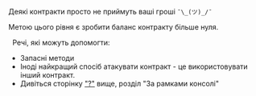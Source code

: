 Деякі контракти просто не приймуть ваші гроші `¯\_(ツ)_/¯`

Метою цього рівня є зробити баланс контракту більше нуля.

&nbsp;
Речі, які можуть допомогти:
* Запасні методи
* Іноді найкращий спосіб атакувати контракт - це використовувати інший контракт.
* Дивіться сторінку ["?"](https://ethernaut.openzeppelin.com/help) вище, розділ "За рамками консолі"
